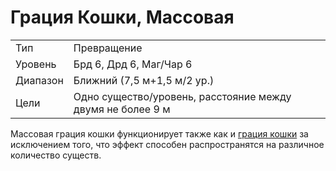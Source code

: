 
# Грация Кошки, Массовая

| | |
|---|---|
|Тип|Превращение|
|Уровень| Брд 6, Дрд 6, Маг/Чар 6|
|Диапазон| Ближний (7,5 м+1,5 м/2 ур.)|
|Цели| Одно существо/уровень, расстояние между двумя не более 9 м|

Массовая грация кошки функционирует также как и [грация кошки](грация-кошки.md) за исключением того, что эффект способен распространятся на различное количество существ.